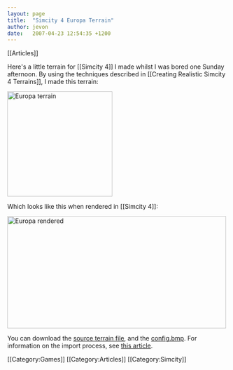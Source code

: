 ```yaml
---
layout: page
title:  "Simcity 4 Europa Terrain"
author: jevon
date:   2007-04-23 12:54:35 +1200
---
```


[[Articles]]

Here's a little terrain for [[Simcity 4]] I made whilst I was bored one Sunday afternoon. By using the techniques described in [[Creating Realistic Simcity 4 Terrains]], I made this terrain:

<a href="http://www.flickr.com/photo_zoom.gne?id=469490313&size=l" title="Photo Sharing"><img src="http://farm1.static.flickr.com/201/469490313_f9b4dec086_m.jpg" width="240" height="240" alt="Europa terrain" /></a>

Which looks like this when rendered in [[Simcity 4]]:

<a href="http://www.flickr.com/photos/jdub_dub/469490333/" title="Photo Sharing"><img src="http://farm1.static.flickr.com/190/469490333_700db2630a.jpg" width="500" height="256" alt="Europa rendered" /></a>

You can download the <a href="http://www.flickr.com/photos/jdub_dub/469490315/">source terrain file</a>, and the <a href="http://farm1.static.flickr.com/198/469490323_15c5220b85_m.jpg">config.bmp</a>. For information on the import process, see <a href="http://www.sc4ever.com/knowledge/showarticle.cfm?id=1103">this article</a>.

[[Category:Games]]
[[Category:Articles]]
[[Category:Simcity]]